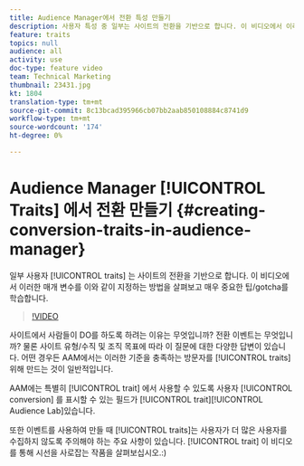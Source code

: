 ```yaml
---
title: Audience Manager에서 전환 특성 만들기
description: 사용자 특성 중 일부는 사이트의 전환을 기반으로 합니다. 이 비디오에서 이러한 매개 변수를 이와 같이 지정하는 방법을 살펴보고 매우 중요한 팁/gotcha를 학습합니다.
feature: traits
topics: null
audience: all
activity: use
doc-type: feature video
team: Technical Marketing
thumbnail: 23431.jpg
kt: 1804
translation-type: tm+mt
source-git-commit: 8c13bcad395966cb07bb2aab850108884c8741d9
workflow-type: tm+mt
source-wordcount: '174'
ht-degree: 0%

---
```



# Audience Manager [!UICONTROL Traits] 에서 전환 만들기 {#creating-conversion-traits-in-audience-manager}

일부 사용자 [!UICONTROL traits] 는 사이트의 전환을 기반으로 합니다. 이 비디오에서 이러한 매개 변수를 이와 같이 지정하는 방법을 살펴보고 매우 중요한 팁/gotcha를 학습합니다.

>[!VIDEO](https://video.tv.adobe.com/v/23431/?quality=12)

사이트에서 사람들이 DO를 하도록 하려는 이유는 무엇입니까? 전환 이벤트는 무엇입니까? 물론 사이트 유형/수직 및 조직 목표에 따라 이 질문에 대한 다양한 답변이 있습니다. 어떤 경우든 AAM에서는 이러한 기준을 충족하는 방문자를 [!UICONTROL traits] 위해 만드는 것이 일반적입니다.

AAM에는 특별히 [!UICONTROL trait] 에서 사용할 수 있도록 사용자 [!UICONTROL conversion] 를 표시할 수 있는 필드가 [!UICONTROL trait][!UICONTROL Audience Lab]있습니다.

또한 이벤트를 사용하여 만들 때 [!UICONTROL traits]는 사용자가 더 많은 사용자를 수집하지 않도록 주의해야 하는 주요 사항이 있습니다. [!UICONTROL trait] 이 비디오를 통해 시선을 사로잡는 작품을 살펴보십시오.:)
